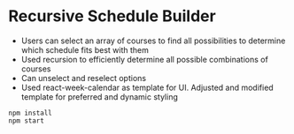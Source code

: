 Recursive Schedule Builder
===
* Users can select an array of courses to find all possibilities to determine which schedule fits best with them<br />
* Used recursion to efficiently determine all possible combinations of courses<br />
* Can unselect and reselect options<br />
* Used react-week-calendar as template for UI. Adjusted and modified template for preferred and dynamic styling<br />
```
npm install
npm start 
```

